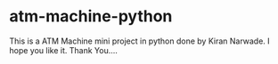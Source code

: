 # atm-machine-python
This is a ATM Machine mini project in python done by Kiran Narwade. I hope you like it. Thank You....
